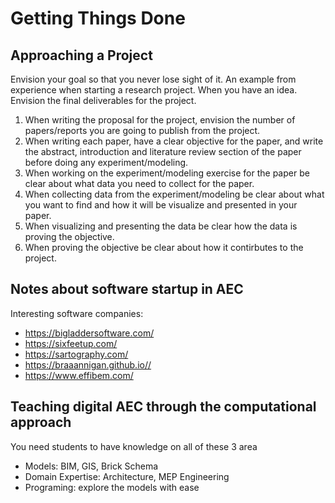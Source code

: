 # Getting Things Done
## Approaching a Project 
Envision your goal so that you never lose sight of it. An example from experience when starting a research project. When you have an idea. Envision the final deliverables for the project.
1. When writing the proposal for the project, envision the number of papers/reports you are going to publish from the project.
2. When writing each paper, have a clear objective for the paper, and write the abstract, introduction and literature review section of the paper before doing any experiment/modeling.
3. When working on the experiment/modeling exercise for the paper be clear about what data you need to collect for the paper.
4. When collecting data from the experiment/modeling be clear about what you want to find and how it will be visualize and presented in your paper.
5. When visualizing and presenting the data be clear how the data is proving the objective.
6. When proving the objective be clear about how it contirbutes to the project.
## Notes about software startup in AEC
Interesting software companies:
- https://bigladdersoftware.com/
- https://sixfeetup.com/
- https://sartography.com/
- https://braaannigan.github.io//
- https://www.effibem.com/

## Teaching digital AEC through the computational approach
You need students to have knowledge on all of these 3 area
- Models: BIM, GIS, Brick Schema
- Domain Expertise: Architecture, MEP Engineering 
- Programing: explore the models with ease